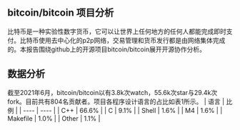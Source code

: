 ## bitcoin/bitcoin 项目分析

比特币是一种实验性数字货币，它可以让世界上任何地方的任何人都能完成即时支付。比特币使用去中心化的p2p网络，交易管理和货币发行都是由网络集体完成的。本报告围绕github上的开源项目bitcoin/bitcoin展开开源协作分析。

## 数据分析
截至2021年6月，bitcoin/bitcoin以有3.8k次watch，55.6k次star与29.4k次fork。目前共有804名贡献者。项目各程序设计语言的占比如表1所示。
|  语言   | 比例  |
|  ----  | ----  |
| C++  | 66.6% |
| C  | 9.1% |
| Shell  | 1.6% |
| M4  |  1.6% |
| Makefile  | 1.0% |
| Other  | 1.1%  |
   
 
 

 
 